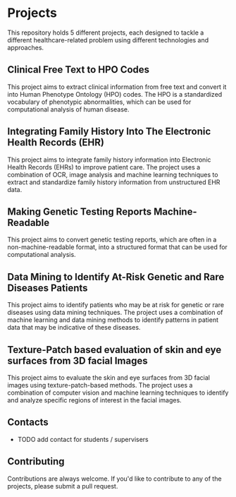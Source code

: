 Projects
========

This repository holds 5 different projects, each designed to tackle a different healthcare-related problem using different technologies and approaches.

Clinical Free Text to HPO Codes
-------------------------------

This project aims to extract clinical information from free text and convert it into Human Phenotype Ontology (HPO) codes. The HPO is a standardized vocabulary of phenotypic abnormalities, which can be used for computational analysis of human disease.

Integrating Family History Into The Electronic Health Records (EHR)
-------------------------------------------------------------------

This project aims to integrate family history information into Electronic Health Records (EHRs) to improve patient care. The project uses a combination of OCR, image analysis and machine learning techniques to extract and standardize family history information from unstructured EHR data.


Making Genetic Testing Reports Machine-Readable
-----------------------------------------------

This project aims to convert genetic testing reports, which are often in a non-machine-readable format, into a structured format that can be used for computational analysis. 


Data Mining to Identify At-Risk Genetic and Rare Diseases Patients
------------------------------------------------------------------

This project aims to identify patients who may be at risk for genetic or rare diseases using data mining techniques. The project uses a combination of machine learning and data mining methods to identify patterns in patient data that may be indicative of these diseases.

Texture-Patch based evaluation of skin and eye surfaces from 3D facial Images
-----------------------------------------------------------------------------

This project aims to evaluate the skin and eye surfaces from 3D facial images using texture-patch-based methods. The project uses a combination of computer vision and machine learning techniques to identify and analyze specific regions of interest in the facial images.

Contacts
------------
- TODO add contact for students / supervisers 

Contributing
------------

Contributions are always welcome. If you'd like to contribute to any of the projects, please submit a pull request.
